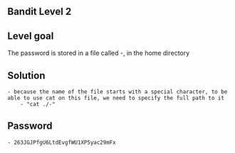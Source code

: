 ## Bandit Level 2

## Level goal

The password is stored in a file called -, in the home directory

## Solution

    - because the name of the file starts with a special character, to be able to use cat on this file, we need to specify the full path to it
        - "cat ./-"

## Password

    - 263JGJPfgU6LtdEvgfWU1XP5yac29mFx
